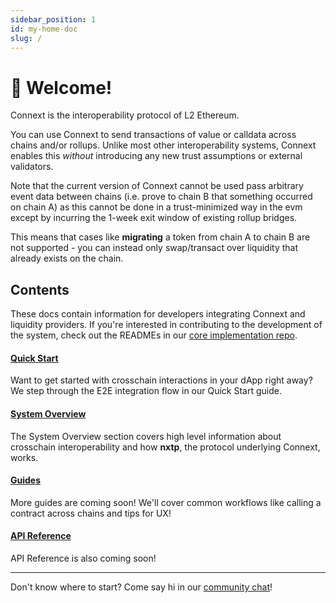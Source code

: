 ```yaml
---
sidebar_position: 1
id: my-home-doc
slug: /
---
```


# 👋 Welcome!

Connext is the interoperability protocol of L2 Ethereum.

You can use Connext to send transactions of value or calldata across chains and/or rollups. Unlike most other interoperability systems, Connext enables this *without* introducing any new trust assumptions or external validators.

Note that the current version of Connext cannot be used pass arbitrary event data between chains (i.e. prove to chain B that something occurred on chain A) as this cannot be done in a trust-minimized way in the evm except by incurring the 1-week exit window of existing rollup bridges. 

This means that cases like **migrating** a token from chain A to chain B are not supported - you can instead only swap/transact over liquidity that already exists on the chain.

## Contents

These docs contain information for developers integrating Connext and liquidity providers. If you're interested in contributing to the development of the system, check out the READMEs in our [core implementation repo](https://github.com/connext/nxtp).

#### [Quick Start](./QuickStart/setup)

Want to get started with crosschain interactions in your dApp right away? We step through the E2E integration flow in our Quick Start guide.

#### [System Overview](./SystemOverview/faq)

The System Overview section covers high level information about crosschain interoperability and how **nxtp**, the protocol underlying Connext, works.

#### [Guides](./developers/getting-started)

More guides are coming soon! We'll cover common workflows like calling a contract across chains and tips for UX!

#### [API Reference](/APIReference/sdkAPI)

API Reference is also coming soon!

---

Don't know where to start? Come say hi in our [community chat](https://chat.connext.network)!
